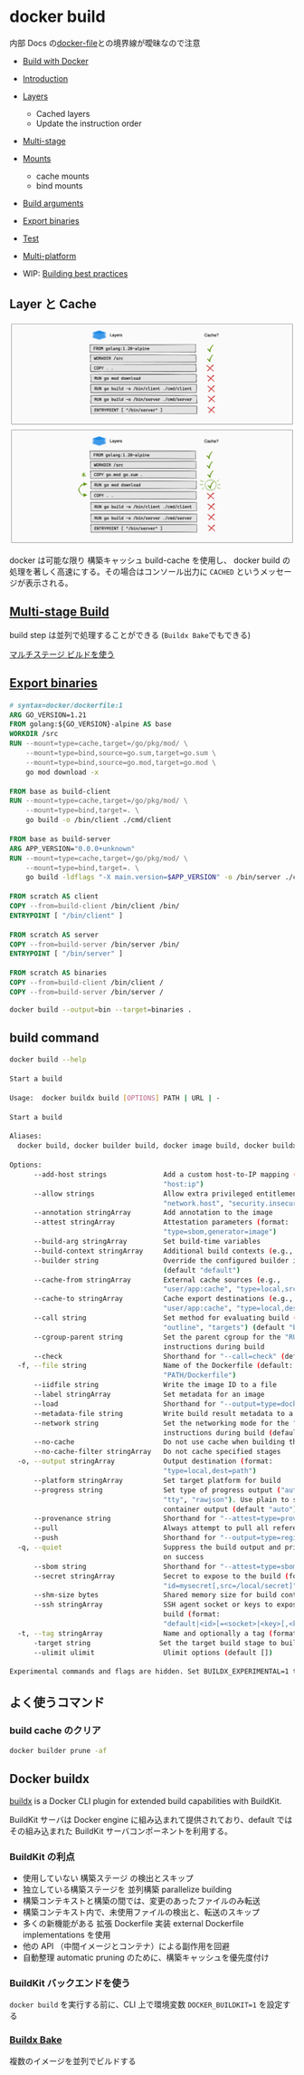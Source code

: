 # docker build

内部 Docs の[docker-file](./docker-file.md)との境界線が曖昧なので注意

- [Build with Docker](https://docs.docker.com/build/guide/)
- [Introduction](https://docs.docker.com/build/guide/intro/)
- [Layers](https://docs.docker.com/build/guide/layers/)
  - Cached layers
  - Update the instruction order
- [Multi-stage](https://docs.docker.com/build/guide/multi-stage/)
- [Mounts](https://docs.docker.com/build/guide/mounts/)
  - cache mounts
  - bind mounts
- [Build arguments](https://docs.docker.com/build/guide/build-args/)
- [Export binaries](https://docs.docker.com/build/guide/export/)
- [Test](https://docs.docker.com/build/guide/test/)
- [Multi-platform](https://docs.docker.com/build/guide/multi-platform/)

- WIP: [Building best practices](https://docs.docker.com/build/building/best-practices/)

## Layer と Cache

![layer1](https://github.com/hiromaily/documents/raw/main/images/docker-layer1.png "layer1")
![layer2](https://github.com/hiromaily/documents/raw/main/images/docker-layer2.png "layer2")

docker は可能な限り 構築キャッシュ build-cache を使用し、 docker build の処理を著しく高速にする。その場合はコンソール出力に `CACHED` というメッセージが表示される。

## [Multi-stage Build](https://docs.docker.com/build/guide/multi-stage/)

build step は並列で処理することができる (`Buildx Bake`でもできる)

[マルチステージ ビルドを使う](https://docs.docker.jp/develop/develop-images/multistage-build.html)

## [Export binaries](https://docs.docker.com/build/guide/export/)

```dockerfile
# syntax=docker/dockerfile:1
ARG GO_VERSION=1.21
FROM golang:${GO_VERSION}-alpine AS base
WORKDIR /src
RUN --mount=type=cache,target=/go/pkg/mod/ \
    --mount=type=bind,source=go.sum,target=go.sum \
    --mount=type=bind,source=go.mod,target=go.mod \
    go mod download -x

FROM base as build-client
RUN --mount=type=cache,target=/go/pkg/mod/ \
    --mount=type=bind,target=. \
    go build -o /bin/client ./cmd/client

FROM base as build-server
ARG APP_VERSION="0.0.0+unknown"
RUN --mount=type=cache,target=/go/pkg/mod/ \
    --mount=type=bind,target=. \
    go build -ldflags "-X main.version=$APP_VERSION" -o /bin/server ./cmd/server

FROM scratch AS client
COPY --from=build-client /bin/client /bin/
ENTRYPOINT [ "/bin/client" ]

FROM scratch AS server
COPY --from=build-server /bin/server /bin/
ENTRYPOINT [ "/bin/server" ]

FROM scratch AS binaries
COPY --from=build-client /bin/client /
COPY --from=build-server /bin/server /
```

```sh
docker build --output=bin --target=binaries .
```

## build command

```sh
docker build --help

Start a build

Usage:  docker buildx build [OPTIONS] PATH | URL | -

Start a build

Aliases:
  docker build, docker builder build, docker image build, docker buildx b

Options:
      --add-host strings              Add a custom host-to-IP mapping (format:
                                      "host:ip")
      --allow strings                 Allow extra privileged entitlement (e.g.,
                                      "network.host", "security.insecure")
      --annotation stringArray        Add annotation to the image
      --attest stringArray            Attestation parameters (format:
                                      "type=sbom,generator=image")
      --build-arg stringArray         Set build-time variables
      --build-context stringArray     Additional build contexts (e.g., name=path)
      --builder string                Override the configured builder instance
                                      (default "default")
      --cache-from stringArray        External cache sources (e.g.,
                                      "user/app:cache", "type=local,src=path/to/dir")
      --cache-to stringArray          Cache export destinations (e.g.,
                                      "user/app:cache", "type=local,dest=path/to/dir")
      --call string                   Set method for evaluating build ("check",
                                      "outline", "targets") (default "build")
      --cgroup-parent string          Set the parent cgroup for the "RUN"
                                      instructions during build
      --check                         Shorthand for "--call=check" (default )
  -f, --file string                   Name of the Dockerfile (default:
                                      "PATH/Dockerfile")
      --iidfile string                Write the image ID to a file
      --label stringArray             Set metadata for an image
      --load                          Shorthand for "--output=type=docker"
      --metadata-file string          Write build result metadata to a file
      --network string                Set the networking mode for the "RUN"
                                      instructions during build (default "default")
      --no-cache                      Do not use cache when building the image
      --no-cache-filter stringArray   Do not cache specified stages
  -o, --output stringArray            Output destination (format:
                                      "type=local,dest=path")
      --platform stringArray          Set target platform for build
      --progress string               Set type of progress output ("auto", "plain",
                                      "tty", "rawjson"). Use plain to show
                                      container output (default "auto")
      --provenance string             Shorthand for "--attest=type=provenance"
      --pull                          Always attempt to pull all referenced images
      --push                          Shorthand for "--output=type=registry"
  -q, --quiet                         Suppress the build output and print image ID
                                      on success
      --sbom string                   Shorthand for "--attest=type=sbom"
      --secret stringArray            Secret to expose to the build (format:
                                      "id=mysecret[,src=/local/secret]")
      --shm-size bytes                Shared memory size for build containers
      --ssh stringArray               SSH agent socket or keys to expose to the
                                      build (format:
                                      "default|<id>[=<socket>|<key>[,<key>]]")
  -t, --tag stringArray               Name and optionally a tag (format: "name:tag")
      -target string                 Set the target build stage to build
      --ulimit ulimit                 Ulimit options (default [])

Experimental commands and flags are hidden. Set BUILDX_EXPERIMENTAL=1 to show them.
```

## よく使うコマンド

### build cache のクリア

```sh
docker builder prune -af
```

## Docker buildx

[buildx](https://github.com/docker/buildx) is a Docker CLI plugin for extended build capabilities with BuildKit.

BuildKit サーバは Docker engine に組み込まれて提供されており、default ではその組み込まれた BuildKit サーバコンポーネントを利用する。

### BuildKit の利点

- 使用していない 構築ステージ の検出とスキップ
- 独立している構築ステージを 並列構築 parallelize building
- 構築コンテキストと構築の間では、変更のあったファイルのみ転送
- 構築コンテキスト内で、未使用ファイルの検出と、転送のスキップ
- 多くの新機能がある 拡張 Dockerfile 実装 external Dockerfile implementations を使用
- 他の API （中間イメージとコンテナ）による副作用を回避
- 自動整理 automatic pruning のために、構築キャッシュを優先度付け

### BuildKit バックエンドを使う

`docker build` を実行する前に、CLI 上で環境変数 `DOCKER_BUILDKIT=1` を設定する

### [Buildx Bake](https://docs.docker.com/build/bake/)

複数のイメージを並列でビルドする
